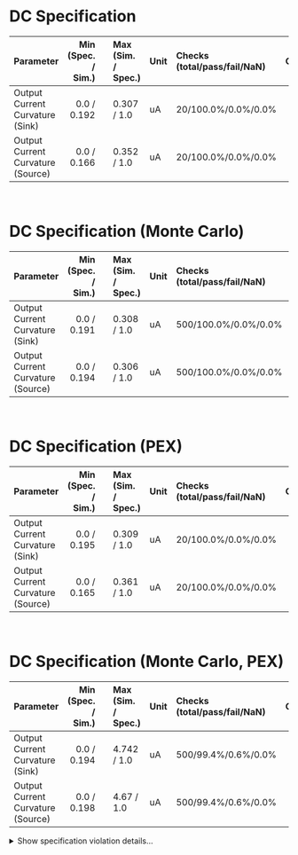 
# DC Specification<br>

| Parameter | Min (Spec. / Sim.) |      | Max (Sim. / Spec.) | Unit | Checks (total/pass/fail/NaN) | Comment |
| :-------- | -----------------: | :--: | :----------------- | :--- | :--------------------------- | ------- |
| Output Current Curvature (Sink) | 0.0 / 0.192 | <svg height="20" width="150"><polyline points="3.0,3,3.0,17,147.0,17,147.0,3" style="fill:none;stroke:gray;stroke-width:1" /><polyline points="75.0,10.0,75.0,17" style="fill:none;stroke:gray;stroke-width:1" /><polyline points="30.6333408,10.0,47.238412800000006,10.0" style="stroke:green;stroke-width:2" /><circle cx="30.6333408" cy="10.0" r="3" style="fill:green;stroke:green;stroke-width:0" /><circle cx="47.238412800000006" cy="10.0" r="3" style="fill:green;stroke:green;stroke-width:0" /></svg> | 0.307 / 1.0 | uA | 20/100.0%/0.0%/0.0% |  |
| Output Current Curvature (Source) | 0.0 / 0.166 | <svg height="20" width="150"><polyline points="3.0,3,3.0,17,147.0,17,147.0,3" style="fill:none;stroke:gray;stroke-width:1" /><polyline points="75.0,10.0,75.0,17" style="fill:none;stroke:gray;stroke-width:1" /><polyline points="26.8474656,10.0,53.685768,10.0" style="stroke:green;stroke-width:2" /><circle cx="26.8474656" cy="10.0" r="3" style="fill:green;stroke:green;stroke-width:0" /><circle cx="53.685768" cy="10.0" r="3" style="fill:green;stroke:green;stroke-width:0" /></svg> | 0.352 / 1.0 | uA | 20/100.0%/0.0%/0.0% |  |

<br>


# DC Specification (Monte Carlo)<br>

| Parameter | Min (Spec. / Sim.) |      | Max (Sim. / Spec.) | Unit | Checks (total/pass/fail/NaN) | Comment |
| :-------- | -----------------: | :--: | :----------------- | :--- | :--------------------------- | ------- |
| Output Current Curvature (Sink) | 0.0 / 0.191 | <svg height="20" width="150"><polyline points="3.0,3,3.0,17,147.0,17,147.0,3" style="fill:none;stroke:gray;stroke-width:1" /><polyline points="75.0,10.0,75.0,17" style="fill:none;stroke:gray;stroke-width:1" /><polyline points="30.5599152,10.0,47.3821104,10.0" style="stroke:green;stroke-width:2" /><circle cx="30.5599152" cy="10.0" r="3" style="fill:green;stroke:green;stroke-width:0" /><circle cx="47.3821104" cy="10.0" r="3" style="fill:green;stroke:green;stroke-width:0" /></svg> | 0.308 / 1.0 | uA | 500/100.0%/0.0%/0.0% |  |
| Output Current Curvature (Source) | 0.0 / 0.194 | <svg height="20" width="150"><polyline points="3.0,3,3.0,17,147.0,17,147.0,3" style="fill:none;stroke:gray;stroke-width:1" /><polyline points="75.0,10.0,75.0,17" style="fill:none;stroke:gray;stroke-width:1" /><polyline points="30.8969472,10.0,47.0811792,10.0" style="stroke:green;stroke-width:2" /><circle cx="30.8969472" cy="10.0" r="3" style="fill:green;stroke:green;stroke-width:0" /><circle cx="47.0811792" cy="10.0" r="3" style="fill:green;stroke:green;stroke-width:0" /></svg> | 0.306 / 1.0 | uA | 500/100.0%/0.0%/0.0% |  |

<br>


# DC Specification (PEX)<br>

| Parameter | Min (Spec. / Sim.) |      | Max (Sim. / Spec.) | Unit | Checks (total/pass/fail/NaN) | Comment |
| :-------- | -----------------: | :--: | :----------------- | :--- | :--------------------------- | ------- |
| Output Current Curvature (Sink) | 0.0 / 0.195 | <svg height="20" width="150"><polyline points="3.0,3,3.0,17,147.0,17,147.0,3" style="fill:none;stroke:gray;stroke-width:1" /><polyline points="75.0,10.0,75.0,17" style="fill:none;stroke:gray;stroke-width:1" /><polyline points="31.140537600000002,10.0,47.549136,10.0" style="stroke:green;stroke-width:2" /><circle cx="31.140537600000002" cy="10.0" r="3" style="fill:green;stroke:green;stroke-width:0" /><circle cx="47.549136" cy="10.0" r="3" style="fill:green;stroke:green;stroke-width:0" /></svg> | 0.309 / 1.0 | uA | 20/100.0%/0.0%/0.0% |  |
| Output Current Curvature (Source) | 0.0 / 0.165 | <svg height="20" width="150"><polyline points="3.0,3,3.0,17,147.0,17,147.0,3" style="fill:none;stroke:gray;stroke-width:1" /><polyline points="75.0,10.0,75.0,17" style="fill:none;stroke:gray;stroke-width:1" /><polyline points="26.8170528,10.0,54.997939200000005,10.0" style="stroke:green;stroke-width:2" /><circle cx="26.8170528" cy="10.0" r="3" style="fill:green;stroke:green;stroke-width:0" /><circle cx="54.997939200000005" cy="10.0" r="3" style="fill:green;stroke:green;stroke-width:0" /></svg> | 0.361 / 1.0 | uA | 20/100.0%/0.0%/0.0% |  |

<br>


# DC Specification (Monte Carlo, PEX)<br>

| Parameter | Min (Spec. / Sim.) |      | Max (Sim. / Spec.) | Unit | Checks (total/pass/fail/NaN) | Comment |
| :-------- | -----------------: | :--: | :----------------- | :--- | :--------------------------- | ------- |
| Output Current Curvature (Sink) | 0.0 / 0.194 | <svg height="20" width="150"><polyline points="3.0,3,3.0,17,33.365320105300185,17,33.365320105300185,3" style="fill:none;stroke:gray;stroke-width:1" /><polyline points="18.182660052650093,10.0,18.182660052650093,17" style="fill:none;stroke:gray;stroke-width:1" /><polyline points="8.878950675754893,10.0,147.0,10.0" style="stroke:red;stroke-width:2" /><circle cx="8.878950675754893" cy="10.0" r="3" style="fill:red;stroke:red;stroke-width:0" /><circle cx="147.0" cy="10.0" r="3" style="fill:red;stroke:red;stroke-width:0" /></svg> | 4.742 / 1.0 | uA | 500/99.4%/0.6%/0.0% |  |
| Output Current Curvature (Source) | 0.0 / 0.198 | <svg height="20" width="150"><polyline points="3.0,3,3.0,17,33.83187613465051,17,33.83187613465051,3" style="fill:none;stroke:gray;stroke-width:1" /><polyline points="18.415938067325254,10.0,18.415938067325254,17" style="fill:none;stroke:gray;stroke-width:1" /><polyline points="9.096642772676363,10.0,147.0,10.0" style="stroke:red;stroke-width:2" /><circle cx="9.096642772676363" cy="10.0" r="3" style="fill:red;stroke:red;stroke-width:0" /><circle cx="147.0" cy="10.0" r="3" style="fill:red;stroke:red;stroke-width:0" /></svg> | 4.67 / 1.0 | uA | 500/99.4%/0.6%/0.0% |  |

<details><summary>Show specification violation details...</summary>

> **FAIL:** Specification violation for parameter "Output Current Curvature (Sink)":<br>
> **FAIL:** group:ff_mm file:work/sim/vthref/vthref_tb.4_dcext/batch_0/ff_mm/dc.csv Index:2 <br>
> **FAIL:** group:ff_mm file:work/sim/vthref/vthref_tb.4_dcext/batch_2/ff_mm/dc.csv Index:19 <br>
> **FAIL:** group:ll_mm file:work/sim/vthref/vthref_tb.4_dcext/batch_2/ll_mm/dc.csv Index:11 <br>

> **FAIL:** Specification violation for parameter "Output Current Curvature (Source)":<br>
> **FAIL:** group:ff_mm file:work/sim/vthref/vthref_tb.4_dcext/batch_0/ff_mm/dc.csv Index:2 <br>
> **FAIL:** group:ff_mm file:work/sim/vthref/vthref_tb.4_dcext/batch_2/ff_mm/dc.csv Index:19 <br>
> **FAIL:** group:ll_mm file:work/sim/vthref/vthref_tb.4_dcext/batch_2/ll_mm/dc.csv Index:11 <br>
</details><br>

